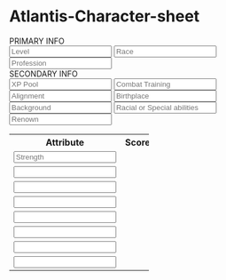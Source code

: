# Atlantis-Character-sheet

<div class="sheet-primary-info-col-left">
	<!-- ===== Primary Info ===== -->
	<div class="sheet-header">
		<div class=section-name">PRIMARY INFO</div>
	<div>
	<div class="sheet-section-name-primary-info>
		<input type="text" name="attr_charactername" placeholder="Character">
		<input type="text" name="attr_level" placeholder="Level">
		<input type="text" name="attr_race" placeholder="Race">
		<input type="text" name="attr_profession" placeholder="Profession">
		</div>
</div>    
  
<div class="sheet-primary-info-col-left">
<!-- ===== Secondary Info ===== -->
	<div class="sheet-header">
		<div class=section-name">SECONDARY INFO</div>
	<div>
	<div class="sheet-section-name-secondary-info>
		<input type="text" name="attr_XP" placeholder="XP">
		<input type="text" name="attr_XP Pool" placeholder="XP Pool">
		<input type="text" name="attr_Combat Training"  placeholder="Combat Training">
		<input type="text" name="attr_Alignment" placeholder="Alignment">
		<input type="text" name="attr_Birthplace" placeholder="Birthplace">	
		<input type="text" name="attr_Background" placeholder="Background">
		<input type="text" name="attr_Racial or Special ablilities" placeholder="Racial or Special abilities">
		<input type="text" name="attr_Renown" placeholder="Renown">
		<div>
<div>


                                                         

<table style="width:50%">
  <tr>
    <th>Attribute</th>
    <th>Score</th> 
    <th>Modifier</th>
    <th>Save</th>
    <th>SaveRoll</th>
    <th>Bonus</th>
  </tr>
  <tr>
    <td><input type="text"class="sheet-Attribute" name="attr_Strength" placeholder=Strength /><td>
    <td><input type="number" class="sheet-Attribute" name="attr_Strength" placeholder=Score /><td> 
    <td><input type="number" class="sheet-Attribute" name="Modifier" placeholder=Modifier /><td>
    <td><input type="number" class="sheet-Attribute" name="STRSave" placeholder=STRSave /><td>
    <td><button type='roll' value='/roll 1d20 + @{STRSave}' name='roll_STRSave'></button><td>
    <td><input type="text" class="sheet-Attribute" name="attr_Bonus" placeholder=Bonus /<td>
  </tr>
  <tr>
    <td><input type="text"class="sheet-Attribute" name="attr_Speed"/><td>
    <td><input type="number" class="sheet-Attribute" name="attr_Speed"/><td> 
    <td><input type="number" class="sheet-Attribute" name="attr_Modifier"/><td>
    <td><input type="number" class="sheet-Attribute" name="attr_SPDSave"/><td>
    <td><button type='roll' value='/roll 1d20 + @{SPDSave}' name='roll_SPDSave'></button><td>
    <td><input type="text" class="sheet-Attribute" name="attr_Bonus"></td>
  </tr>
  <tr>
    <td><input type="text"class="sheet-Attribute" name="attr_Dexterity"/><td>
    <td><input type="number" class="sheet-Attribute" name="attr_Dexterity"/><td> 
    <td><input type="number" class="sheet-Attribute" name="attr_Modifier"/><td>
    <td><input type="number" class="sheet-Attribute" name="attr_DEXSave"/><td>
    <td><button type='roll' value='/roll 1d20 + @{DEXSave}' name='roll_DEXSave'></button><td>
    <td><input type="text" class="sheet-Attribute" name="attr_Bonus"></td>
  </tr>
  <tr>
    <td><input type="text"class="sheet-Attribute" name="attr_Constitution"/><td>
    <td><input type="number" class="sheet-Attribute" name="attr_Constitution"/><td> 
    <td><input type="number" class="sheet-Attribute" name="attr_Modifier"/><td>
    <td><input type="number" class="sheet-Attribute" name="attr_CONSave"/><td>
    <td><button type='roll' value='/roll 1d20 + @{CONSave}' name='roll_CONSave'></button><td>
    <td><input type="text" class="sheet-Attribute" name="attr_Bonus"></td>
  </tr>
  <tr>
    <td><input type="text"class="sheet-Attribute" name="attr_Intelligence"/><td>
    <td><input type="number" class="sheet-Attribute" name="attr_Intelligence"/><td> 
    <td><input type="number" class="sheet-Attribute" name="attr_Modifier"/><td>
    <td><input type="number" class="sheet-Attribute" name="attr_INTSave"/><td>
    <td><button type='roll' value='/roll 1d20 + @{INTSave}' name='roll_INTSave'></button><td>
    <td><input type="text" class="sheet-Attribute" name="attr_Bonus"></td>
  </tr>
  <tr>
    <td><input type="text"class="sheet-Attribute" name="attr_Willpower"/><td>
    <td><input type="number" class="sheet-Attribute" name="attr_Willpower"/><td> 
    <td><input type="number" class="sheet-Attribute" name="attr_Modifier"/><td>
    <td><input type="number" class="sheet-Attribute" name="attr_WILSave"/><td>
    <td><button type='roll' value='/roll 1d20 + @{WILSave}' name='roll_WILSave'></button><td>
    <td><input type="text" class="sheet-Attribute" name="attr_Bonus"></td>
  </tr>
  <tr>
    <td><input type="text"class="sheet-Attribute" name="attr_Charisma"/><td>
    <td><input type="number" class="sheet-Attribute" name="attr_Charisma"/><td> 
    <td><input type="number" class="sheet-Attribute" name="attr_Modifier"/><td>
    <td><input type="number" class="sheet-Attribute" name="attr_CHASave"/><td>
    <td><button type='roll' value='/roll 1d20 + @{CHASave}' name='roll_CHASave'></button><td>
    <td><input type="text" class="sheet-Attribute" name="attr_Bonus"></td>
  </tr>
  <tr>
    <td><input type="text"class="sheet-Attribute" name="attr_Perception"/><td>
    <td><input type="number" class="sheet-Attribute" name="attr_Perception"/><td> 
    <td><input type="number" class="sheet-Attribute" name="attr_Modifier"/><td>
    <td><input type="number" class="sheet-Attribute" name="attr_PERSave"/><td>
    <td><button type='roll' value='/roll 1d20 + @{PERSave}' name='roll_PERSave'></button><td>
    <td><input type="text" class="sheet-Attribute" name="attr_Bonus"/><td>
  </tr>
</table>

